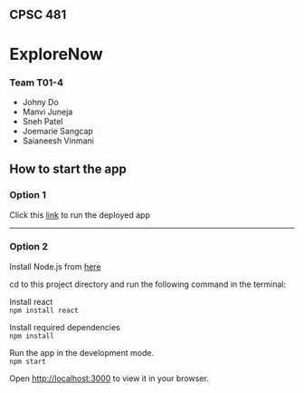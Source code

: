 ## CPSC 481
# ExploreNow
### Team T01-4
- Johny Do
- Manvi Juneja
- Sneh Patel
- Joemarie Sangcap
- Saianeesh Vinmani

## How to start the app
### Option 1
Click this [link](https://explorenow-nine.vercel.app/) to run the deployed app

---
### Option 2
  Install Node.js from [here](https://nodejs.org/en/download/)
  
  cd to this project directory and run the following command in the terminal:
  
  Install react\
  `npm install react`
  
  Install required dependencies\
  `npm install`
  
  Run the app in the development mode.\
  `npm start`
  
  Open [http://localhost:3000](http://localhost:3000) to view it in your browser.
